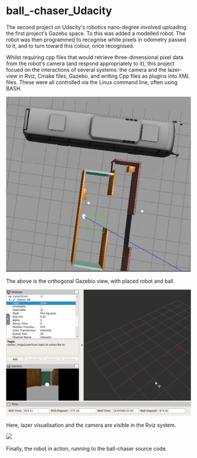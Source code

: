 # ball_-chaser_Udacity
The second project on Udacity's robotics nano-degree involved uploading the first project's Gazebo space. To this was added a modelled robot. The robot was then programmed to recognise white pixels in odometry passed to it, and to turn toward this colour, once recognised.

Whilst requiring cpp files that would retrieve three-dimensional pixel data from the robot's camera (and respond appropriately to it), this project focued on the interactions of several systems: the camera and the lazer-view in Rviz, Cmake files, Gazebo, and writing Cpp files as plugins into XML files. These were all controlled via the Linux command line, often using BASH.

![](robotics%20images/gazebo%20with%20robot.PNG)

The above is the orthogonal Gazebio view, with placed robot and ball. 

![](robotics%20images/robot%20visualisation%20with%20camera%20and%20laser-scan.PNG)

Here, lazer visualisation and the camera are visible in the Rviz system.

![](robotics%20images/ball%20chaser%20robotics.gif)

Finally, the robot in action, running to the ball-chaser source code.
